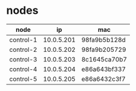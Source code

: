 # nodes

| node      | ip         | mac          |
|-----------|------------|--------------|
| control-1 | 10.0.5.201 | 98fa9b5b128d |
| control-2 | 10.0.5.202 | 98fa9b205729 |
| control-3 | 10.0.5.203 | 8c1645ca70b7 |
| control-4 | 10.0.5.204 | e86a643bf337 |
| control-5 | 10.0.5.205 | e86a6432c3f7 |
